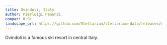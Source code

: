```yaml
---
title: Ovindoli, Italy
author: Pierluigi Panunzi
compat: 0.9+
landscape_url: https://github.com/Stellarium/stellarium-data/releases/download/landscapes/ovindoli.zip
---
```

Ovindoli is a famous ski resort in central Italy.